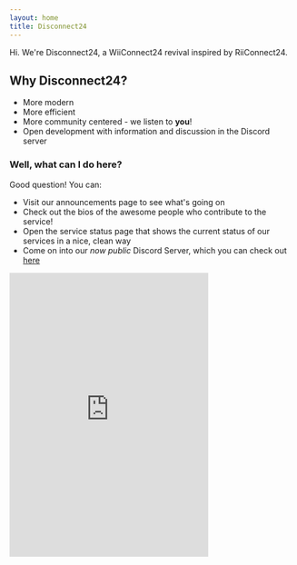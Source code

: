```yaml
---
layout: home
title: Disconnect24
---
```

Hi. We're Disconnect24, a WiiConnect24 revival inspired by RiiConnect24.

## Why Disconnect24?

- More modern
- More efficient
- More community centered - we listen to **you**!
- Open development with information and discussion in the Discord server

### Well, what can I do here?

Good question! You can:
- Visit our announcements page to see what's going on
- Check out the bios of the awesome people who contribute to the service!
- Open the service status page that shows the current status of our services in a nice, clean way
- Come on into our *now public* Discord Server, which you can check out <a href="https://discord.gg/2BvqG9S"> here </a>

<iframe src="https://discordapp.com/widget?id=397593815755522068&theme=dark" width="350" height="500" allowtransparency="true" align="center"frameborder="0"></iframe>
